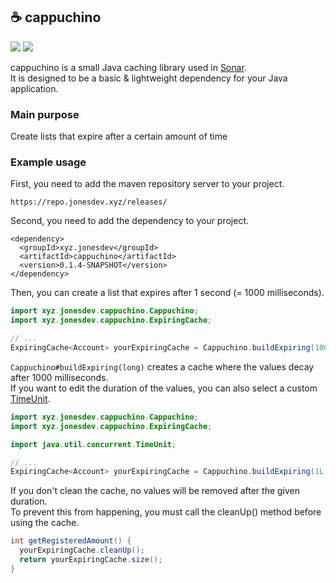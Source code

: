 ## ☕ cappuchino
![](https://img.shields.io/github/v/release/jonesdevelopment/cappuccino)
![](https://img.shields.io/github/issues/jonesdevelopment/cappuccino)
<p>
  cappuchino is a small Java caching library used in <a href="https://github.com/jonesdevelopment/sonar-antibot">Sonar</a>.
  <br>
  It is designed to be a basic & lightweight dependency for your Java application.
</p>

### Main purpose
Create lists that expire after a certain amount of time

### Example usage
First, you need to add the maven repository server to your project.

```
https://repo.jonesdev.xyz/releases/
```

Second, you need to add the dependency to your project.

```
<dependency>
  <groupId>xyz.jonesdev</groupId>
  <artifactId>cappuchino</artifactId>
  <version>0.1.4-SNAPSHOT</version>
</dependency>
```

Then, you can create a list that expires after 1 second (= 1000 milliseconds).
```java
import xyz.jonesdev.cappuchino.Cappuchino;
import xyz.jonesdev.cappuchino.ExpiringCache;

// ...
ExpiringCache<Account> yourExpiringCache = Cappuchino.buildExpiring(1000L);
```

`Cappuchino#buildExpiring(long)` creates a cache where the values decay after 1000 milliseconds.
<br>
If you want to edit the duration of the values, you can also select a custom [TimeUnit](https://docs.oracle.com/javase/7/docs/api/java/util/concurrent/TimeUnit.html).

```java
import xyz.jonesdev.cappuchino.Cappuchino;
import xyz.jonesdev.cappuchino.ExpiringCache;

import java.util.concurrent.TimeUnit;

// ...
ExpiringCache<Account> yourExpiringCache = Cappuchino.buildExpiring(1L, TimeUnit.SECONDS);
```

If you don't clean the cache, no values will be removed after the given duration.
<br>
To prevent this from happening, you must call the cleanUp() method before using the cache.

```java
int getRegisteredAmount() {
  yourExpiringCache.cleanUp();
  return yourExpiringCache.size();
}
```
